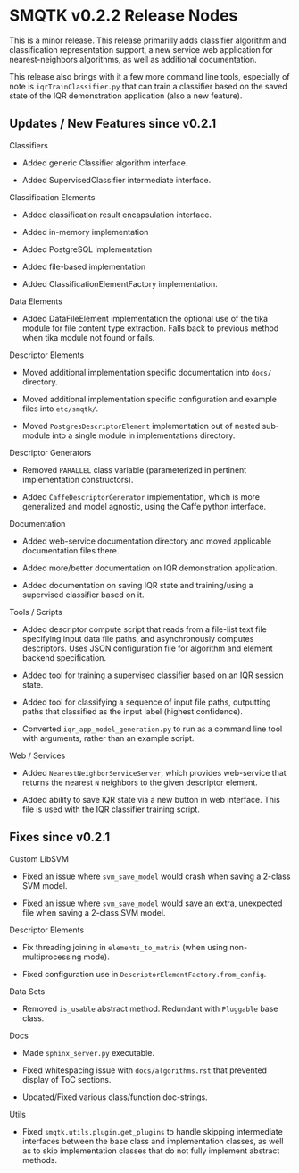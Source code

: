 SMQTK v0.2.2 Release Nodes
==========================
This is a minor release. This release primarilly adds classifier algorithm
and classification representation support, a new service web application for
nearest-neighbors algorithms, as well as additional documentation.

This release also brings with it a few more command line tools, especially of
note is ``iqrTrainClassifier.py`` that can train a classifier based on the
saved state of the IQR demonstration application (also a new feature).


Updates / New Features since v0.2.1
-----------------------------------

Classifiers

  * Added generic Classifier algorithm interface.

  * Added SupervisedClassifier intermediate interface.

Classification Elements

  * Added classification result encapsulation interface.

  * Added in-memory implementation

  * Added PostgreSQL implementation

  * Added file-based implementation

  * Added ClassificationElementFactory implementation.

Data Elements

  * Added DataFileElement implementation the optional use of the tika module
    for file content type extraction. Falls back to previous method when tika
    module not found or fails.

Descriptor Elements

  * Moved additional implementation specific documentation into ``docs/``
    directory.

  * Moved additional implementation specific configuration and example files
    into ``etc/smqtk/``.

  * Moved ``PostgresDescriptorElement`` implementation out of nested
    sub-module into a single module in implementations directory.

Descriptor Generators

  * Removed ``PARALLEL`` class variable (parameterized in pertinent
    implementation constructors).

  * Added ``CaffeDescriptorGenerator`` implementation, which is more
    generalized and model agnostic, using the Caffe python interface.

Documentation

  * Added web-service documentation directory and moved applicable
    documentation files there.

  * Added more/better documentation on IQR demonstration application.

  * Added documentation on saving IQR state and training/using a supervised
    classifier based on it.

Tools / Scripts

  * Added descriptor compute script that reads from a file-list text file
    specifying input data file paths, and asynchronously computes descriptors.
    Uses JSON configuration file for algorithm and element backend
    specification.

  * Added tool for training a supervised classifier based on an IQR session
    state.

  * Added tool for classifying a sequence of input file paths, outputting paths
    that classified as the input label (highest confidence).

  * Converted ``iqr_app_model_generation.py`` to run as a command line tool with
    arguments, rather than an example script.

Web / Services

  * Added ``NearestNeighborServiceServer``, which provides
    web-service that returns the nearest `N` neighbors to the given
    descriptor element.

  * Added ability to save IQR state via a new button in web interface. This file
    is used with the IQR classifier training script.

Fixes since v0.2.1
------------------

Custom LibSVM

  * Fixed an issue where ``svm_save_model`` would crash when saving a 2-class
    SVM model.

  * Fixed an issue where ``svm_save_model`` would save an extra, unexpected
    file when saving a 2-class SVM model.

Descriptor Elements

  * Fix threading joining in ``elements_to_matrix`` (when using
    non-multiprocessing mode).

  * Fixed configuration use in ``DescriptorElementFactory.from_config``.

Data Sets

  * Removed ``is_usable`` abstract method. Redundant with ``Pluggable``
    base class.

Docs

  * Made ``sphinx_server.py`` executable.

  * Fixed whitespacing issue with ``docs/algorithms.rst`` that prevented
    display of ToC sections.

  * Updated/Fixed various class/function doc-strings.

Utils

  * Fixed ``smqtk.utils.plugin.get_plugins`` to handle skipping intermediate
    interfaces between the base class and implementation classes, as well as
    to skip implementation classes that do not fully implement abstract
    methods.
